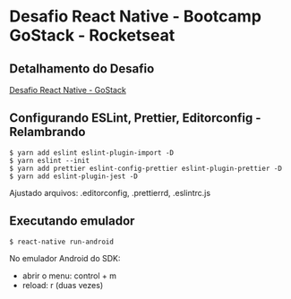 # Desafio React Native - Bootcamp GoStack - Rocketseat

## Detalhamento do Desafio



[Desafio React Native - GoStack](https://github.com/Rocketseat/bootcamp-gostack-desafios/tree/master/desafio-conceitos-react-native)

## Configurando ESLint, Prettier, Editorconfig - Relambrando

```console
$ yarn add eslint eslint-plugin-import -D
$ yarn eslint --init
$ yarn add prettier eslint-config-prettier eslint-plugin-prettier -D
$ yarn add eslint-plugin-jest -D
```

Ajustado arquivos: .editorconfig, .prettierrd, .eslintrc.js

## Executando emulador

```console
$ react-native run-android
```

No emulador Android do SDK:
 * abrir o menu: control + m
 * reload: r (duas vezes)
